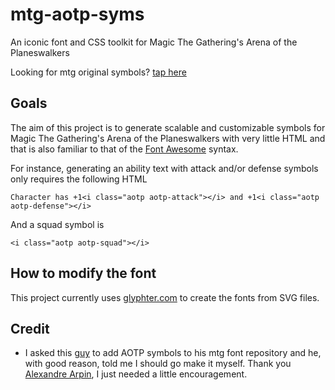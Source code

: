 # mtg-aotp-syms
An iconic font and CSS toolkit for Magic The Gathering's Arena of the Planeswalkers

Looking for mtg original symbols? [tap here](https://github.com/AlexandreArpin/mtg-font)

## Goals

The aim of this project is to generate scalable and customizable symbols for Magic The Gathering's Arena of the Planeswalkers with very little HTML and that is also familiar to that of the [Font Awesome](https://fortawesome.github.io/Font-Awesome/) syntax.

For instance, generating an ability text with attack and/or defense symbols only requires the following HTML

    Character has +1<i class="aotp aotp-attack"></i> and +1<i class="aotp aotp-defense"></i>

And a squad symbol is

    <i class="aotp aotp-squad"></i>


## How to modify the font

This project currently uses [glyphter.com](https://glyphter.com/) to create the fonts from SVG files.


## Credit
- I asked this [guy](https://github.com/AlexandreArpin) to add AOTP symbols to his mtg font repository and he, with good reason, told me I should go make it myself. Thank you [Alexandre Arpin](https://github.com/AlexandreArpin), I just needed a little encouragement.
